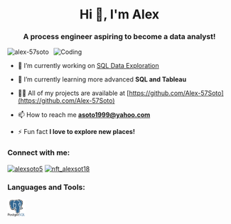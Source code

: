 <h1 align="center">Hi 👋, I'm Alex</h1>
<h3 align="center">A process engineer aspiring to become a data analyst!</h3> 
<img align="right" alt="Coding" width="400" src="https://images.squarespace-cdn.com/content/v1/55ed989ee4b0c7f115ddc924/1541600620919-VEI2IOYGNT2WJXA2W4A0/analytics.gif">

<p align="left"> <img src="https://komarev.com/ghpvc/?username=alex-57soto&label=Profile%20views&color=0e75b6&style=flat" alt="alex-57soto" /> </p>

- 🔭 I’m currently working on [SQL Data Exploration](https://github.com/Alex-57Soto/Excel-Shopping-Dashboard)

- 🌱 I’m currently learning more advanced **SQL and Tableau**

- 👨‍💻 All of my projects are available at [https://github.com/Alex-57Soto](https://github.com/Alex-57Soto)

- 📫 How to reach me **asoto1999@yahoo.com**

- ⚡ Fun fact **I love to explore new places!**

<h3 align="left">Connect with me:</h3>
<p align="left">
<a href="https://kaggle.com/alexsoto5" target="blank"><img align="center" src="https://raw.githubusercontent.com/rahuldkjain/github-profile-readme-generator/master/src/images/icons/Social/kaggle.svg" alt="alexsoto5" height="30" width="40" /></a>
<a href="https://instagram.com/nft_alexsot18" target="blank"><img align="center" src="https://raw.githubusercontent.com/rahuldkjain/github-profile-readme-generator/master/src/images/icons/Social/instagram.svg" alt="nft_alexsot18" height="30" width="40" /></a>
</p>

<h3 align="left">Languages and Tools:</h3>
<p align="left"> <a href="https://www.postgresql.org" target="_blank" rel="noreferrer"> <img src="https://raw.githubusercontent.com/devicons/devicon/master/icons/postgresql/postgresql-original-wordmark.svg" alt="postgresql" width="40" height="40"/> </a> </p>
